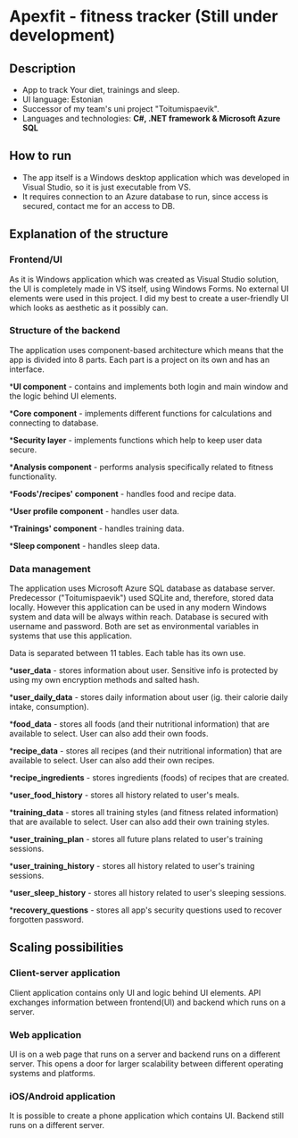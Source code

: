 # Apexfit - fitness tracker (Still under development)

## Description

* App to track Your diet, trainings and sleep.
* UI language: Estonian
* Successor of my team's uni project "Toitumispaevik".
* Languages and technologies: **C#, .NET framework & Microsoft Azure SQL**

## How to run

* The app itself is a Windows desktop application which was developed in Visual Studio, so it is just executable from VS.
* It requires connection to an Azure database to run, since access is secured, contact me for an access to DB.

## Explanation of the structure

### Frontend/UI
As it is Windows application which was created as Visual Studio solution, the UI is completely made in VS itself, using Windows Forms.
No external UI elements were used in this project. I did my best to create a user-friendly UI which looks as aesthetic as it possibly can.

### Structure of the backend
The application uses component-based architecture which means that the app is divided into 8 parts. Each part is a project on its own and has an interface.

***UI component** - contains and implements both login and main window and the logic behind UI elements.

***Core component** - implements different functions for calculations and connecting to database.

***Security layer** - implements functions which help to keep user data secure.

***Analysis component** - performs analysis specifically related to fitness functionality.

***Foods'/recipes' component** - handles food and recipe data. 

***User profile component** - handles user data.

***Trainings' component** - handles training data.

***Sleep component** - handles sleep data.

### Data management
The application uses Microsoft Azure SQL database as database server. Predecessor ("Toitumispaevik") used SQLite and, therefore, stored data locally. However this application can be used in any modern Windows system and data will be always within reach.
Database is secured with username and password. Both are set as environmental variables in systems that use this application.

Data is separated between 11 tables. Each table has its own use.

***user_data** - stores information about user. Sensitive info is protected by using my own encryption methods and salted hash.

***user_daily_data** - stores daily information about user (ig. their calorie daily intake, consumption).

***food_data** - stores all foods (and their nutritional information) that are available to select. User can also add their own foods.

***recipe_data** - stores all recipes (and their nutritional information) that are available to select. User can also add their own recipes.

***recipe_ingredients** - stores ingredients (foods) of recipes that are created.

***user_food_history** - stores all history related to user's meals.

***training_data** - stores all training styles (and fitness related information) that are available to select. User can also add their own training styles.

***user_training_plan** - stores all future plans related to user's training sessions.

***user_training_history** - stores all history related to user's training sessions.

***user_sleep_history** - stores all history related to user's sleeping sessions.

***recovery_questions** - stores all app's security questions used to recover forgotten password.

## Scaling possibilities

### Client-server application
Client application contains only UI and logic behind UI elements. API exchanges information between frontend(UI) and backend which runs on a server.

### Web application
UI is on a web page that runs on a server and backend runs on a different server. This opens a door for larger scalability between different operating systems and platforms.

### iOS/Android application
It is possible to create a phone application which contains UI. Backend still runs on a different server.
